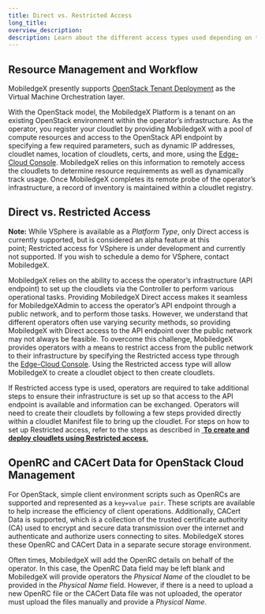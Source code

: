 ```yaml
---
title: Direct vs. Restricted Access
long_title:
overview_description:
description: Learn about the different access types used depending on the IaaS type supported
---
```


## Resource Management and Workflow

MobiledgeX presently supports [OpenStack Tenant Deployment](/operator/supported-iaas-stacks/openstack/openstack-tenant-deployment) as the Virtual Machine Orchestration layer.

With the OpenStack model, the MobiledgeX Platform is a tenant on an existing OpenStack environment within the operator’s infrastructure. As the operator, you register your cloudlet by providing MobiledgeX with a pool of compute resources and access to the OpenStack API endpoint by specifying a few required parameters, such as dynamic IP addresses, cloudlet names, location of cloudlets, certs, and more, using the [Edge-Cloud Console](https://console.mobiledgex.net/#/). MobiledgeX relies on this information to remotely access the cloudlets to determine resource requirements as well as dynamically track usage. Once MobiledgeX completes its remote probe of the operator’s infrastructure, a record of inventory is maintained within a cloudlet registry.

## Direct vs. Restricted Access

**Note:** While VSphere is available as a *Platform Type*, only Direct access is currently supported, but is considered an alpha feature at this point; Restricted access for VSphere is under development and currently not supported. If you wish to schedule a demo for VSphere, contact MobiledgeX.

MobiledgeX relies on the ability to access the operator’s infrastructure (API endpoint) to set up the cloudlets via the Controller to perform various operational tasks. Providing MobiledgeX Direct access makes it seamless for MobiledgeXAdmin to access the operator’s API endpoint through a public network, and to perform those tasks. However, we understand that different operators often use varying security methods, so providing MobiledgeX with Direct access to the API endpoint over the public network may not always be feasible. To overcome this challenge, MobiledgeX provides operators with a means to restrict access from the public network to their infrastructure by specifying the Restricted access type through the [Edge-Cloud Console](https://console.mobiledgex.net/#/). Using the Restricted access type will allow MobiledgeX to create a cloudlet object to then create cloudlets.

If Restricted access type is used, operators are required to take additional steps to ensure their infrastructure is set up so that access to the API endpoint is available and information can be exchanged. Operators will need to create their cloudlets by following a few steps provided directly within a cloudlet Manifest file to bring up the cloudlet. For steps on how to set up Restricted access, refer to the steps as described in <a href="https://operators.mobiledgex.com/edge-cloud-console-guide-for-operators#to-create-and-deploy-cloudlets-using-restricted-access">
**To create and deploy cloudlets using Restricted access**.</a>

## OpenRC and CACert Data for OpenStack Cloud Management

For OpenStack, simple client environment scripts such as OpenRCs are supported and represented as a `key=value pair`. These scripts are available to help increase the efficiency of client operations. Additionally, CACert Data is supported, which is a collection of the trusted certificate authority (CA) used to encrypt and secure data transmission over the internet and authenticate and authorize users connecting to sites. MobiledgeX stores these OpenRC and CACert Data in a separate secure storage environment.

Often times, MobiledgeX will add the OpenRC details on behalf of the operator. In this case, the OpenRC Data field may be left blank and MobiledgeX will provide operators the *Physical Name* of the cloudlet to be provided in the *Physical Name* field. However, if there is a need to upload a new OpenRC file or the CACert Data file was not uploaded, the operator must upload the files manually and provide a *Physical Name*.

